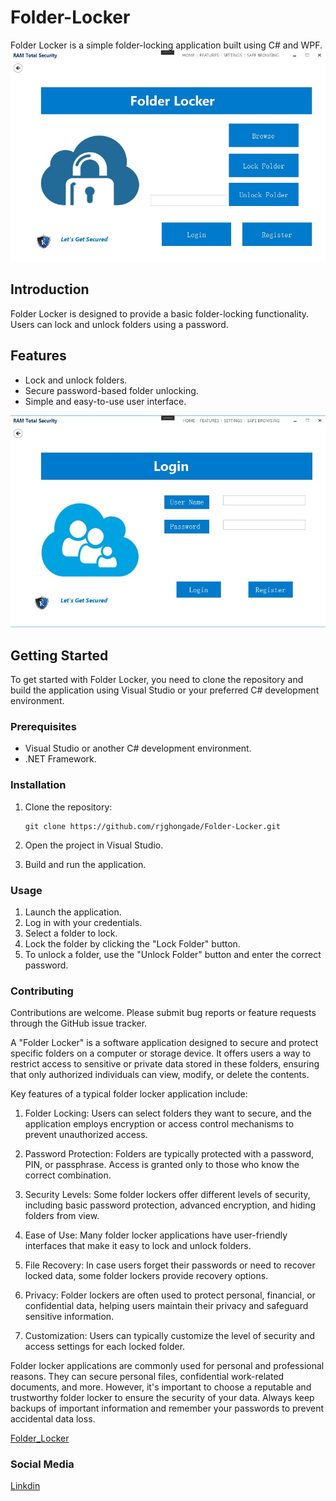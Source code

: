 # Folder-Locker
Folder Locker is a simple folder-locking application built using C# and WPF.
![Screenshot 1](Folder_Locker.png)

## Introduction

Folder Locker is designed to provide a basic folder-locking functionality. Users can lock and unlock folders using a password.
## Features

- Lock and unlock folders.
- Secure password-based folder unlocking.
- Simple and easy-to-use user interface.
  
![Screenshot 2](Login_Locker.jpeg)

## Getting Started

To get started with Folder Locker, you need to clone the repository and build the application using Visual Studio or your preferred C# development environment.

### Prerequisites

- Visual Studio or another C# development environment.
- .NET Framework.

### Installation

1. Clone the repository:
   ```shell
   git clone https://github.com/rjghongade/Folder-Locker.git

1. Open the project in Visual Studio.

2. Build and run the application.

### Usage
1. Launch the application.
2. Log in with your credentials.
3. Select a folder to lock.
4. Lock the folder by clicking the "Lock Folder" button.
5. To unlock a folder, use the "Unlock Folder" button and enter the correct password.

### Contributing
Contributions are welcome. Please submit bug reports or feature requests through the GitHub issue tracker.

A "Folder Locker" is a software application designed to secure and protect specific folders on a computer or storage device. It offers users a way to restrict access to sensitive or private data stored in these folders, ensuring that only authorized individuals can view, modify, or delete the contents.

Key features of a typical folder locker application include:

1. Folder Locking: Users can select folders they want to secure, and the application employs encryption or access control mechanisms to prevent unauthorized access.

2. Password Protection: Folders are typically protected with a password, PIN, or passphrase. Access is granted only to those who know the correct combination.

3. Security Levels: Some folder lockers offer different levels of security, including basic password protection, advanced encryption, and hiding folders from view.

4. Ease of Use: Many folder locker applications have user-friendly interfaces that make it easy to lock and unlock folders.

5. File Recovery: In case users forget their passwords or need to recover locked data, some folder lockers provide recovery options.

6. Privacy: Folder lockers are often used to protect personal, financial, or confidential data, helping users maintain their privacy and safeguard sensitive information.

7. Customization: Users can typically customize the level of security and access settings for each locked folder.

Folder locker applications are commonly used for personal and professional reasons. They can secure personal files, confidential work-related documents, and more. However, it's important to choose a reputable and trustworthy folder locker to ensure the security of your data. Always keep backups of important information and remember your passwords to prevent accidental data loss.

[Folder_Locker](https://github.com/rjghongade/Folder-Locker.git)

### Social Media

[Linkdin](https://www.linkedin.com/in/rajendra-ghongade-07b337259?utm_source=share&utm_campaign=share_via&utm_content=profile&utm_medium=android_app)

   

